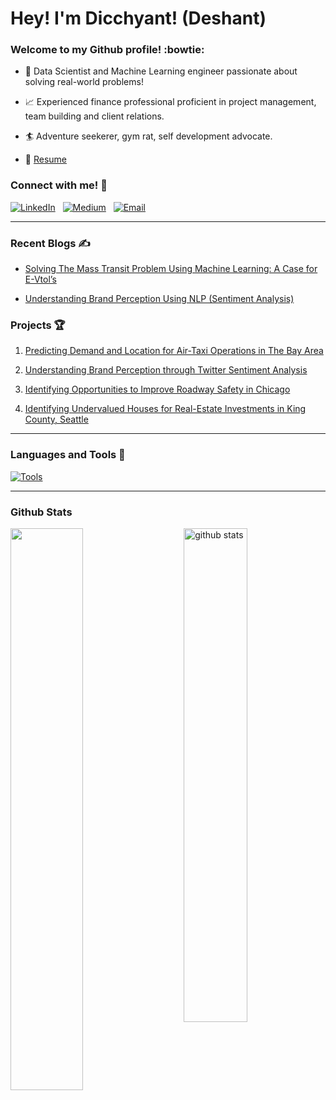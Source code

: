 # Hey! I'm Dicchyant! (Deshant) 

### Welcome to my Github profile! :bowtie:

- 🔎 Data Scientist and Machine Learning engineer passionate about solving real-world problems!

- 📈 Experienced finance professional proficient in project management, team building and client relations.

- 🏄 Adventure seekerer, gym rat, self development advocate.

- 📝 [Resume](https://docs.google.com/document/d/1vPf6-qSd6iuwGkIB1cFXM20q8ge0rXsSGTYJXPXss0Q/edit?usp=sharing)

### Connect with me! 🙂

[![LinkedIn](https://github.com/dicchyantgurung/Air-Taxi-Logistics/blob/main/Images/linkedin1.png)](https://www.linkedin.com/in/dicchyantgurung/)&nbsp; &nbsp;[![Medium](https://github.com/dicchyantgurung/Air-Taxi-Logistics/blob/main/Images/medium1.png)](https://medium.com/@dicchyantgurung)&nbsp; &nbsp;[![Email](https://github.com/dicchyantgurung/Air-Taxi-Logistics/blob/main/Images/gmail1.png)](mailto:dicchyant.gurung@gmail.com)

--------------------------------------------------------

### Recent Blogs ✍️

- [Solving The Mass Transit Problem Using Machine Learning: A Case for E-Vtol’s](https://medium.com/@dicchyantgurung/solving-the-mass-transit-problem-using-machine-learning-a-case-for-e-vtols-5e65903c867)

- [Understanding Brand Perception Using NLP (Sentiment Analysis)](https://medium.com/@dicchyantgurung/understanding-brand-perception-using-nlp-sentiment-analysis-ff557e09e1a6)

### Projects 🏆

1. [Predicting Demand and Location for Air-Taxi Operations in The Bay Area](https://github.com/dicchyantgurung/Air-Taxi-Logistics)

2. [Understanding Brand Perception through Twitter Sentiment Analysis](https://github.com/dicchyantgurung/Tweet-sentiment-analysis-using-NLP-for-Google-and-Apple)

3. [Identifying Opportunities to Improve Roadway Safety in Chicago](https://github.com/dicchyantgurung/Classification-of-car-crashes-in-Chicago-using-XGBoost)

4. [Identifying Undervalued Houses for Real-Estate Investments in King County, Seattle](https://github.com/dicchyantgurung/Identifying-undervalued-vs-overvalued-houses-in-King-County-Seattle)

--------------------------------------------------------
### Languages and Tools 🥇

[![Tools](https://github.com/dicchyantgurung/Air-Taxi-Logistics/blob/main/Images/tools3.png)](https://higherlogicdownload.s3.amazonaws.com/IMWUC/UploadedImages/98f20a9d-926b-4e13-819f-d6522f692412/tools.png)

--------------------------------------------------------

### Github Stats

<img src="https://github-readme-stats.vercel.app/api?username=dicchyantgurung&show_icons=true&theme=gotham" alt="github stats" width="45%" align="right"/>

<img src="https://github-readme-streak-stats.herokuapp.com/?user=dicchyantgurung&theme=dark" width="48%" >



